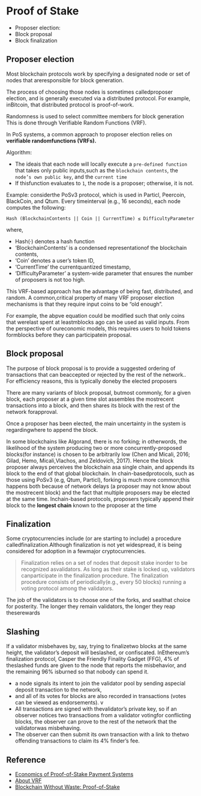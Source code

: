 # Proof of Stake

- Proposer election:
- Block proposal
- Block finalization


## Proposer election

Most blockchain protocols work by specifying a designated node or set of nodes that areresponsible for block generation.

The process of choosing those nodes is sometimes calledproposer election, and is generally executed via a distributed protocol. For example, inBitcoin, that distributed protocol is proof-of-work.

Randomness is used to select committee members for block generation This is done through Verifiable Random Functions (VRF). 

In PoS systems, a common approach to proposer election relies on **verifiable randomfunctions (VRFs).** 

Algorithm:


- The ideais that each node will locally execute a `pre-defined function` that takes only public inputs,such as the `blockchain contents`, the `node’s own public key`, and the `current time`
- If thisfunction evaluates to `1`, the node is a proposer; otherwise, it is not. 

Example: considerthe PoSv3 protocol, which is used in Particl, Peercoin, BlackCoin, and Qtum.  Every timeinterval (e.g., 16 seconds), each node computes the following:

```
Hash (BlockchainContents || Coin || CurrentTime) ≤ DifficultyParameter
```

where,

- Hash(·) denotes a hash function
- ‘BlockchainContents’ is a condensed representationof the blockchain contents, 
- ‘Coin’ denotes a user’s token ID, 
- ‘CurrentTime’ the currentquantized timestamp, 
- ‘DifficultyParameter’ a system-wide parameter that ensures the number of proposers is not too high.

This VRF-based approach has the advantage of being fast, distributed, and random. 	A common,critical property of many VRF proposer election mechanisms is that they require input coins to be “old enough”. 

For example, the abpve equation could be modified such that only coins that werelast spent at leastmblocks ago can be used as valid inputs. From the perspective of oureconomic models, this requires users to hold tokens formblocks before they can participatein proposal. 


## Block proposal

The purpose of block proposal is to provide a suggested ordering of transactions that can beaccepted or rejected by the rest of the network.. For efficiency reasons, this is typically doneby the elected proposers

There are many variants of block proposal, butmost commonly, for a given block, each proposer at a given time slot assembles the mostrecent transactions into a block, and then shares its block with the rest of the network forapproval.

Once a proposer has been elected, the main uncertainty in the system is regardingwhere to append the block. 


In some blockchains like Algorand, there is no forking; in otherwords, the likelihood of the system producing two or more concurrently-proposed blocks(for instance) is chosen to be arbitrarily low (Chen and Micali, 2016; Gilad, Hemo, Micali,Vlachos, and Zeldovich, 2017). Hence the block proposer always perceives the blockchain asa single chain, and appends its block to the end of that global blockchain. In chain-basedprotocols, such as those using PoSv3 (e.g, Qtum, Particl), forking is much more common;this happens both because of network delays (a proposer may not know about the mostrecent block) and the fact that multiple proposers may be elected at the same time. Inchain-based protocols, proposers typically append their block to the **longest chain** known to the proposer at the time


## Finalization

Some cryptocurrencies include (or are starting to include) a procedure calledfinalization.Although finalization is not yet widespread, it is being considered for adoption in a fewmajor cryptocurrencies. 


> Finalization relies on a set of nodes that deposit stake inorder to be recognized asvalidators. As long as their stake is locked up, validators canparticipate in the finalization procedure. The finalization procedure consists of periodically(e.g., every 50 blocks) running a voting protocol among the validators.

The job of the validators is to choose one of the forks, and sealthat choice for posterity. The longer they remain validators, the longer they reap theserewards

## Slashing


If a validator misbehaves by, say, trying to finalizetwo blocks at the same height, the validator’s deposit will beslashed, or confiscated. InEthereum’s finalization protocol, Casper the Friendly Finality Gadget (FFG), 4% of theslashed funds are given to the node that reports the misbehavior, and the remaining 96% isburned so that nobody can spend it. 


- a node signals its intent to join the validator pool by sending aspecial deposit transaction to the network, 
- and all of its votes for blocks are also recorded in transactions (votes can be viewed as endorsements). v
- All transactions are signed with thevalidator’s private key, so if an observer notices two transactions from a validator votingfor conflicting blocks, the observer can prove to the rest of the network that the validatorwas misbehaving.
- The observer can then submit its own transaction with a link to thetwo offending transactions to claim its 4% finder’s fee.


## Reference 

- [Economics of Proof-of-Stake Payment Systems](https://pramodv.ece.illinois.edu/pubs/GKV.pdf)
- [About VRF](https://research.nccgroup.com/2020/02/24/reviewing-verifiable-random-functions/)
- [Blockchain Without Waste: Proof-of-Stake](https://sci-hub.se/10.2139/ssrn.3183935)







